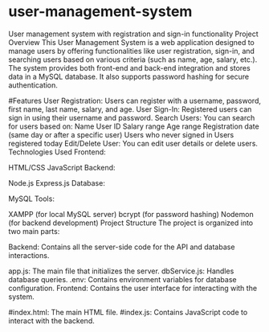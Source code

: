 # user-management-system
User management system with registration and sign-in functionality
Project Overview
This User Management System is a web application designed to manage users by offering functionalities like user registration, sign-in, and searching users based on various criteria (such as name, age, salary, etc.). The system provides both front-end and back-end integration and stores data in a MySQL database. It also supports password hashing for secure authentication.

#Features
User Registration: Users can register with a username, password, first name, last name, salary, and age.
User Sign-In: Registered users can sign in using their username and password.
Search Users: You can search for users based on:
Name
User ID
Salary range
Age range
Registration date (same day or after a specific user)
Users who never signed in
Users registered today
Edit/Delete User: You can edit user details or delete users.
Technologies Used
Frontend:

HTML/CSS
JavaScript
Backend:

Node.js
Express.js
Database:

MySQL
Tools:

XAMPP (for local MySQL server)
bcrypt (for password hashing)
Nodemon (for backend development)
Project Structure
The project is organized into two main parts:

Backend: Contains all the server-side code for the API and database interactions.

app.js: The main file that initializes the server.
dbService.js: Handles database queries.
.env: Contains environment variables for database configuration.
Frontend: Contains the user interface for interacting with the system.

#index.html: The main HTML file.
#index.js: Contains JavaScript code to interact with the backend.


